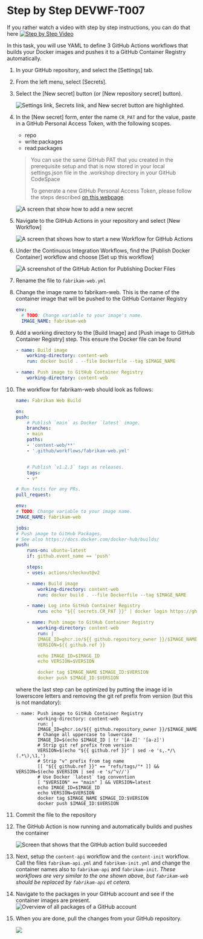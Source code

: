 # Step by Step DEVWF-T007

If you rather watch a video with step by step instructions, you can do that here
[![Step by Step Video](https://img.youtube.com/vi/2FgK5SNVFCA/0.jpg)](https://www.youtube.com/watch?v=2FgK5SNVFCA)

In this task, you will use YAML to define 3 GitHub Actions workflows that builds your Docker images and pushes it to a GitHub Container Registry automatically.

1. In your GitHub repository, and select the [Settings] tab.

1. From the left menu, select [Secrets].

1. Select the [New secret] button (or [New repository secret] button).

    ![Settings link, Secrets link, and New secret button are highlighted.](/Assets/2020-08-24-21-45-42.png "GitHub Repository secrets")

1. In the [New secret] form, enter the name `CR_PAT` and for the value, paste in a GitHub Personal Access Token, with the following scopes.

    * repo
    * write:packages
    * read:packages

    > You can use the same GitHub PAT that you created in the prerequisite setup and that is now stored in your local settings.json file in the .workshop directory in your GitHub CodeSpace
    >
    > To generate a new GitHub Personal Access Token, please follow the steps described [on this webpage](https://docs.github.com/en/free-pro-team@latest/github/authenticating-to-github/creating-a-personal-access-token).

    ![A screen that show how to add a new secret](/Assets/newsecret.png)

1. Navigate to the GitHub Actions in your repository and select [New Workflow]

    ![A screen that shows how to start a new Workflow for GitHub Actions](/Assets/newworkflow.png)

1. Under the Continuous Integration Workflows, find the [Publish Docker Container] workflow and choose [Set up this workflow]

    ![A screenshot of the GitHub Action for Publishing Docker Files](/Assets/PublishDocker.png)

1. Rename the file to `fabrikam-web.yml`
1. Change the image name to fabrikam-web. This is the name of the container image that will be pushed to the GitHub Container Registry

    ```YAML
    env:
      # TODO: Change variable to your image's name.
      IMAGE_NAME: fabrikam-web
    ```

1. Add a working directory to the [Build Image] and [Push image to GitHub Container Registry] step. This ensure the Docker file can be found

    ```YAML
    - name: Build image
        working-directory: content-web
        run: docker build . --file Dockerfile --tag $IMAGE_NAME

    - name: Push image to GitHub Container Registry
        working-directory: content-web
    ```

1. The workflow for fabrikam-web should look as follows:
    ```yaml
    name: Fabrikam Web Build

    on:
    push:
        # Publish `main` as Docker `latest` image.
        branches:
        - main
        paths:
        - 'content-web/**'
        - '.github/workflows/fabrikam-web.yml'


        # Publish `v1.2.3` tags as releases.
        tags:
        - v*

    # Run tests for any PRs.
    pull_request:

    env:
    # TODO: Change variable to your image name.
    IMAGE_NAME: fabrikam-web

    jobs:
    # Push image to GitHub Packages.
    # See also https://docs.docker.com/docker-hub/builds/
    push:
        runs-on: ubuntu-latest
        if: github.event_name == 'push'

        steps:
        - uses: actions/checkout@v2

        - name: Build image
            working-directory: content-web
            run: docker build . --file Dockerfile --tag $IMAGE_NAME

        - name: Log into GitHub Container Registry
            run: echo "${{ secrets.CR_PAT }}" | docker login https://ghcr.io -u ${{ github.actor }} --password-stdin

        - name: Push image to GitHub Container Registry
            working-directory: content-web
            run: |
            IMAGE_ID=ghcr.io/${{ github.repository_owner }}/$IMAGE_NAME
            VERSION=${{ github.ref }}

            echo IMAGE_ID=$IMAGE_ID
            echo VERSION=$VERSION

            docker tag $IMAGE_NAME $IMAGE_ID:$VERSION
            docker push $IMAGE_ID:$VERSION
    ```

    where the last step can be optimized by putting the image id in lowerscore letters and removing the git ref prefix from version (but this is not mandatory):
    ```
    - name: Push image to GitHub Container Registry
            working-directory: content-web
            run: |
            IMAGE_ID=ghcr.io/${{ github.repository_owner }}/$IMAGE_NAME
            # Change all uppercase to lowercase
            IMAGE_ID=$(echo $IMAGE_ID | tr '[A-Z]' '[a-z]')
            # Strip git ref prefix from version
            VERSION=$(echo "${{ github.ref }}" | sed -e 's,.*/\(.*\),\1,')
            # Strip "v" prefix from tag name
            [[ "${{ github.ref }}" == "refs/tags/"* ]] && VERSION=$(echo $VERSION | sed -e 's/^v//')
            # Use Docker `latest` tag convention
            [ "$VERSION" == "main" ] && VERSION=latest
            echo IMAGE_ID=$IMAGE_ID
            echo VERSION=$VERSION
            docker tag $IMAGE_NAME $IMAGE_ID:$VERSION
            docker push $IMAGE_ID:$VERSION
    ```

1. Commit the file to the repository
1. The GitHub Action is now running and automatically builds and pushes the container

    ![Screen that shows that the GitHub action build succeeded](/Assets/buildsucceed.png)

1. Next, setup the `content-api` workflow and the `content-init` workflow. Call the files `fabrikam-api.yml` and `fabrikam-init.yml` and change the container names also to `fabrikam-api` and `fabrikam-init`.
*These workflows are very similar to the one shown above, but `fabrikam-web` should be replaced by `fabrikam-api` et cetera.*

1. Navigate to the packages in your GitHub account and see if the container images are present.
    ![Overview of all packages of a GitHub account](/Assets/packages.png)

1. When you are done, pull the changes from your GitHub repository.

    ![](/Assets/2020-10-05-12-10-11.png)
